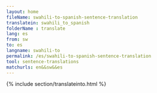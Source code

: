 ```yaml
---
layout: home
fileName: swahili-to-spanish-sentence-translation
translatein: swahili_to_spanish
folderName : translate
lang: es
from: sw
to: es
langname: swahili-to
permalink: /es/swahili-to-spanish-sentence-translation
tool: sentence-translations
matchurls: en&&sw&&es
---
```

{% include section/translateinto.html %}
